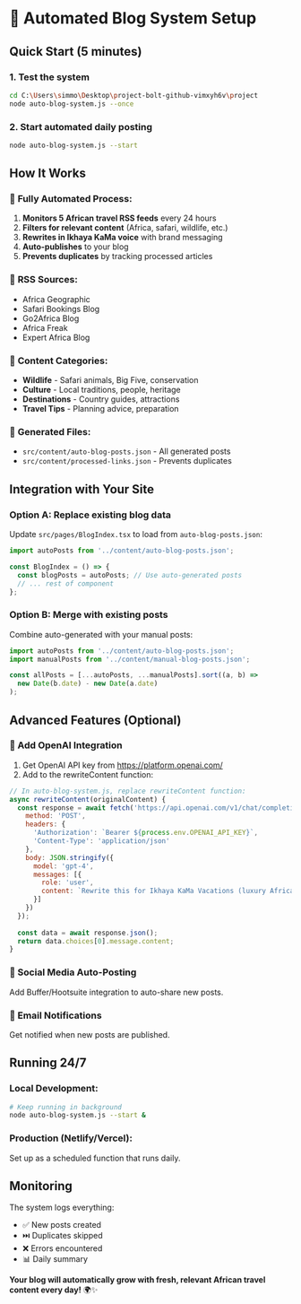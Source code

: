 # 🤖 Automated Blog System Setup

## Quick Start (5 minutes)

### 1. Test the system
```bash
cd C:\Users\simmo\Desktop\project-bolt-github-vimxyh6v\project
node auto-blog-system.js --once
```

### 2. Start automated daily posting
```bash
node auto-blog-system.js --start
```

## How It Works

### 🔄 **Fully Automated Process:**
1. **Monitors 5 African travel RSS feeds** every 24 hours
2. **Filters for relevant content** (Africa, safari, wildlife, etc.)
3. **Rewrites in Ikhaya KaMa voice** with brand messaging
4. **Auto-publishes** to your blog
5. **Prevents duplicates** by tracking processed articles

### 📰 **RSS Sources:**
- Africa Geographic
- Safari Bookings Blog  
- Go2Africa Blog
- Africa Freak
- Expert Africa Blog

### 🎯 **Content Categories:**
- **Wildlife** - Safari animals, Big Five, conservation
- **Culture** - Local traditions, people, heritage
- **Destinations** - Country guides, attractions
- **Travel Tips** - Planning advice, preparation

### 📁 **Generated Files:**
- `src/content/auto-blog-posts.json` - All generated posts
- `src/content/processed-links.json` - Prevents duplicates

## Integration with Your Site

### Option A: Replace existing blog data
Update `src/pages/BlogIndex.tsx` to load from `auto-blog-posts.json`:

```typescript
import autoPosts from '../content/auto-blog-posts.json';

const BlogIndex = () => {
  const blogPosts = autoPosts; // Use auto-generated posts
  // ... rest of component
};
```

### Option B: Merge with existing posts
Combine auto-generated with your manual posts:

```typescript
import autoPosts from '../content/auto-blog-posts.json';
import manualPosts from '../content/manual-blog-posts.json';

const allPosts = [...autoPosts, ...manualPosts].sort((a, b) => 
  new Date(b.date) - new Date(a.date)
);
```

## Advanced Features (Optional)

### 🤖 Add OpenAI Integration
1. Get OpenAI API key from https://platform.openai.com/
2. Add to the rewriteContent function:

```javascript
// In auto-blog-system.js, replace rewriteContent function:
async rewriteContent(originalContent) {
  const response = await fetch('https://api.openai.com/v1/chat/completions', {
    method: 'POST',
    headers: {
      'Authorization': `Bearer ${process.env.OPENAI_API_KEY}`,
      'Content-Type': 'application/json'
    },
    body: JSON.stringify({
      model: 'gpt-4',
      messages: [{
        role: 'user',
        content: `Rewrite this for Ikhaya KaMa Vacations (luxury African safari company): ${originalContent}`
      }]
    })
  });
  
  const data = await response.json();
  return data.choices[0].message.content;
}
```

### 📱 Social Media Auto-Posting
Add Buffer/Hootsuite integration to auto-share new posts.

### 📧 Email Notifications
Get notified when new posts are published.

## Running 24/7

### Local Development:
```bash
# Keep running in background
node auto-blog-system.js --start &
```

### Production (Netlify/Vercel):
Set up as a scheduled function that runs daily.

## Monitoring

The system logs everything:
- ✅ New posts created
- ⏭️ Duplicates skipped  
- ❌ Errors encountered
- 📊 Daily summary

**Your blog will automatically grow with fresh, relevant African travel content every day!** 🌍✨
